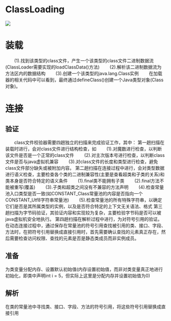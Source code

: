

# ClassLoading



![](http://img.blog.csdn.net/20151010184504881)

# 装载
　　(1).找到该类型的class文件，产生一个该类型的class文件二进制数据流(ClassLoader需要实现的loadClassData()方法) 
　　(2).解析该二进制数据流为方法区内的数据结构 
　　(3).创建一个该类型的java.lang.Class实例 
　　在加载器的相关代码中可以看到，最终通过defineClass()创建一个Java类型对象(Class对象)。

# 连接
## 验证
　　class文件校验器需要四趟独立的扫描来完成验证工作，其中： 
第一趟扫描在装载时进行，会对class文件进行结构检查，如 
　　(1).对魔数进行检查，以判断该文件是否是一个正常的class文件 
　　(2).对主次版本号进行检查，以判断class文件是否与java虚拟机兼容 
　　(3).对class文件的长度和类型进行检查，避免class文件部分缺失或被附加内容。 
第二趟扫描在连接过程中进行，会对类型数据进行语义检查，主要检查各个类的二进制兼容性(主要是查看超类和子类的关系)和类本身是否符合特定的语义条件 
　　(1).final类不能拥有子类 
　　(2).final方法不能被重写(覆盖) 
　　(3).子类和超类之间没有不兼容的方法声明 
　　(4).检查常量池入口类型是否一致(如CONSTANT_Class常量池的内容是否指向一个CONSTANT_Utf8字符串常量池) 
　　(5).检查常量池的所有特殊字符串，以确定它们是否是其所属类型的实例，以及是否符合特定的上下文无关语法、格式 
第三趟扫描为字节码验证，其验证内容和实现较为复杂，主要检验字节码是否可以被java虚拟机安全地执行。 
第四趟扫描在解析过程中进行，为对符号引用的验证。在动态连接过程中，通过保存在常量池的符号引用查找被引用的类、接口、字段、方法时，在把符号引用替换成直接引用时，首先需要确认查找的元素真正存在，然后需要检查访问权限、查找的元素是否是静态类成员而非实例成员。 

## 准备
为类变量分配内存、设置默认初始值(内存设置初始值，而非对类变量真正地进行初始化，即类中声明int i = 5，但实际上这里是分配内存并设置初始值为0) 

## 解析
在类的常量池中寻找类、接口、字段、方法的符号引用，将这些符号引用替换成直接引用 

